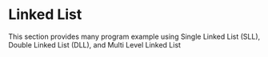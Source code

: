 # Linked List

This section provides many program example using Single Linked List (SLL), Double Linked List (DLL), and Multi Level Linked List
